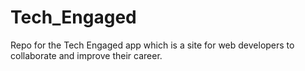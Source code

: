 # Tech_Engaged
Repo for the Tech Engaged app which is a site for web developers to collaborate and improve their career.
